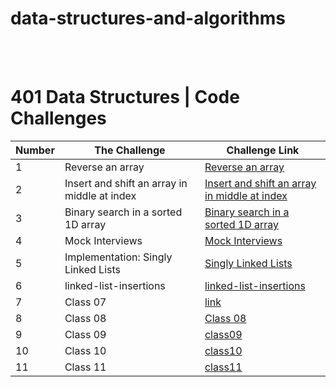 # **data-structures-and-algorithms**

<br>
<br>


# **401 Data Structures | Code Challenges**

Number | The Challenge | Challenge Link
------ | --------------|------
1 | Reverse an array | [Reverse an array](https://github.com/AyahHameedat/data-structures-and-algorithms/blob/main/java/Challenge1/README.md)
2 | Insert and shift an array in middle at index | [Insert and shift an array in middle at index](https://github.com/AyahHameedat/data-structures-and-algorithms/tree/main/java-array-insert-shift)
3 | Binary search in a sorted 1D array | [Binary search in a sorted 1D array](https://github.com/AyahHameedat/data-structures-and-algorithms/tree/main/java-array-binary-search)
4 | Mock Interviews | [Mock Interviews](https://docs.google.com/spreadsheets/d/1sJKQxLgoQdPtCGX3xyZRLOSY-jTazIF26rxGwe5D2LI/edit#gid=0)
5 | Implementation: Singly Linked Lists | [Singly Linked Lists](https://github.com/AyahHameedat/data-structures-and-algorithms/blob/main/linkedList/app/src/README.md)
6 | linked-list-insertions | [linked-list-insertions](https://github.com/AyahHameedat/data-structures-and-algorithms/blob/main/class06/app/src/README.md)
7 |  Class 07  | [link]()
8 |  Class 08  | [Class 08](https://github.com/AyahHameedat/data-structures-and-algorithms/blob/main/class06/app/src/main/README.md)
9 |  Class 09  | [class09](https://docs.google.com/spreadsheets/d/12OXI9ZCxSJYfhd1ReiWf_NCsVerZeknTYExHA4Y8HSY/edit#gid=0)
10|  Class 10  | [class10](https://github.com/AyahHameedat/data-structures-and-algorithms/blob/main/class10/app/README.md)
11|  Class 11  | [class11](https://github.com/AyahHameedat/data-structures-and-algorithms/blob/main/class10/app/pseudoQueue.md)

<br>
